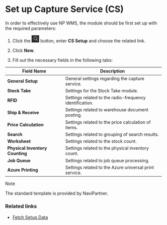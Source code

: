 # Set up Capture Service (CS)

In order to effectively use NP WMS, the module should be first set up with the required parameters:

1. Click the ![Lightbulb that opens the Tell Me feature](../../images/Icons/Lightbulb_icon.png "Tell Me what you want to do") button, enter **CS Setup** and choose the related link.      

2. Click **New**.

3. Fill out the necessary fields in the following tabs:


| Field Name      | Description |
| ----------- | ----------- |
| **General Setup**   | General settings regarding the capture service.     |
| **Stock Take**   | Settings for the Stock Take module.        |
| **RFID**  | Settings related to the radio-frequency identification. |
| **Ship & Receive** | Settings related to warehouse document posting. |
| **Price Calculation** | Settings related to the price calculation of items. |
| **Search** | Settings related to grouping of search results. |
| **Worksheet** | Settings related to the stock count. |
| **Physical Inventory Counting** | Settings related to the physical inventory count. |
| **Job Queue** | Settings related to job queue processing. |
| **Azure Printing** | Settings related to the Azure universal print service.|


> [!Note]
> The standard template is provided by NaviPartner.

### Related links

- [Fetch Setup Data](../howto/fetch-setup-data.md)